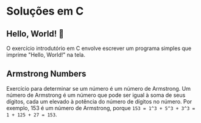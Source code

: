 # Soluções em C

## Hello, World! 👋

O exercício introdutório em C envolve escrever um programa simples que imprime "Hello, World!" na tela.

## Armstrong Numbers

Exercício para determinar se um número é um número de Armstrong.
Um número de Armstrong é um número que pode ser igual à soma de seus dígitos, cada um elevado à potência do número de dígitos no número. Por exemplo, 153 é um número de Armstrong, porque `153 = 1^3 + 5^3 + 3^3 = 1 + 125 + 27 = 153`.


